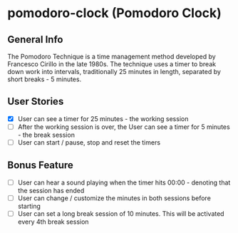 # pomodoro-clock (Pomodoro Clock)

## General Info

The Pomodoro Technique is a time management method developed by Francesco Cirillo in the late 1980s. The technique uses a timer to break down work into intervals, traditionally 25 minutes in length, separated by short breaks - 5 minutes.

## User Stories

* [X] User can see a timer for 25 minutes - the working session
* [ ] After the working session is over, the User can see a timer for 5 minutes - the break session
* [ ] User can start / pause, stop and reset the timers

## Bonus Feature

* [ ] User can hear a sound playing when the timer hits 00:00 - denoting that the session has ended
* [ ] User can change / customize the minutes in both sessions before starting
* [ ] User can set a long break session of 10 minutes. This will be activated every 4th break session